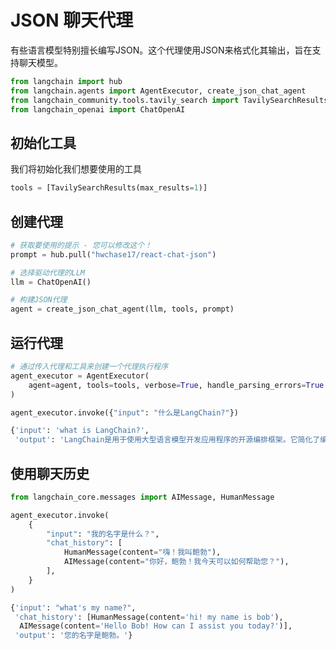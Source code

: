 # JSON 聊天代理

有些语言模型特别擅长编写JSON。这个代理使用JSON来格式化其输出，旨在支持聊天模型。

```python
from langchain import hub
from langchain.agents import AgentExecutor, create_json_chat_agent
from langchain_community.tools.tavily_search import TavilySearchResults
from langchain_openai import ChatOpenAI
```

## 初始化工具

我们将初始化我们想要使用的工具

```python
tools = [TavilySearchResults(max_results=1)]
```

## 创建代理

```python
# 获取要使用的提示 - 您可以修改这个！
prompt = hub.pull("hwchase17/react-chat-json")
```

```python
# 选择驱动代理的LLM
llm = ChatOpenAI()

# 构建JSON代理
agent = create_json_chat_agent(llm, tools, prompt)
```

## 运行代理

```python
# 通过传入代理和工具来创建一个代理执行程序
agent_executor = AgentExecutor(
    agent=agent, tools=tools, verbose=True, handle_parsing_errors=True
)
```

```python
agent_executor.invoke({"input": "什么是LangChain?"})
```

```python
{'input': 'what is LangChain?',
 'output': 'LangChain是用于使用大型语言模型开发应用程序的开源编排框架。它简化了编程和与外部数据源以及软件工作流集成的过程。它支持Python和Javascript语言，并支持包括OpenAI、Google和IBM在内的各种LLM提供商。'}
```

## 使用聊天历史

```python
from langchain_core.messages import AIMessage, HumanMessage

agent_executor.invoke(
    {
        "input": "我的名字是什么？",
        "chat_history": [
            HumanMessage(content="嗨！我叫鲍勃"),
            AIMessage(content="你好，鲍勃！我今天可以如何帮助您？"),
        ],
    }
)
```

```python
{'input': "what's my name?",
 'chat_history': [HumanMessage(content='hi! my name is bob'),
  AIMessage(content='Hello Bob! How can I assist you today?')],
 'output': '您的名字是鲍勃。'}
```

```python

```


